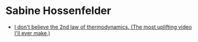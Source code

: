 # Sabine Hossenfelder
- [I don't believe the 2nd law of thermodynamics. (The most uplifting video I'll ever make.)](https://youtu.be/89Mq6gmPo0s)
